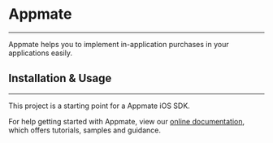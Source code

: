 # Appmate
----
Appmate helps you to implement in-application purchases in your applications easily. 

## Installation & Usage
----
This project is a starting point for a Appmate iOS SDK.

For help getting started with Appmate, view our [online documentation](https://www.appmate.tech/docs/sdk/ios "Appmate iOS Docs"), which offers tutorials, samples and guidance.
